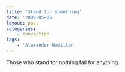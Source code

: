```yaml
---
title: 'Stand for something'
date: '2009-05-05'
layout: post
categories:
    - conviction
tags:
    - 'Alexander Hamilton'
---
```


Those who stand for nothing fall for anything.